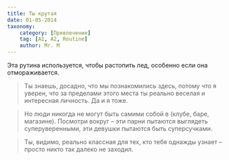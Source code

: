 ```yaml
---
title: Ты крутая
date: 01-05-2014
taxonomy:
    category: [Привлечение]
	tag: [A1, A2, Routine]
	author: Mr. M
---
```


Эта рутина используется, чтобы растопить лед, особенно если она отмораживается.

> Ты знаешь, досадно, что мы познакомились здесь, потому что я уверен, что за пределами этого места ты реально веселая и интересная личность. Да и я тоже.

> Но люди никогда не могут быть самими собой в (клубе, баре, магазине). Посмотри вокруг – эти парни пытаются выглядеть суперуверенными, эти девушки пытаются быть суперсучками. 

> Ты, видимо, реально классная для тех, кто тебя однажды узнает – просто никто так далеко не заходил.